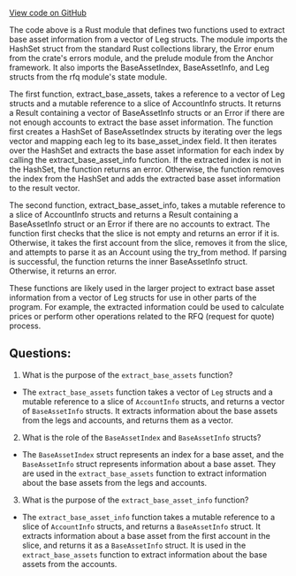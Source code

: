 [View code on GitHub](https://github.com/convergence-rfq/convergence-program-library/risk-engine/program/src/base_asset_extractor.rs)

The code above is a Rust module that defines two functions used to extract base asset information from a vector of Leg structs. The module imports the HashSet struct from the standard Rust collections library, the Error enum from the crate's errors module, and the prelude module from the Anchor framework. It also imports the BaseAssetIndex, BaseAssetInfo, and Leg structs from the rfq module's state module.

The first function, extract_base_assets, takes a reference to a vector of Leg structs and a mutable reference to a slice of AccountInfo structs. It returns a Result containing a vector of BaseAssetInfo structs or an Error if there are not enough accounts to extract the base asset information. The function first creates a HashSet of BaseAssetIndex structs by iterating over the legs vector and mapping each leg to its base_asset_index field. It then iterates over the HashSet and extracts the base asset information for each index by calling the extract_base_asset_info function. If the extracted index is not in the HashSet, the function returns an error. Otherwise, the function removes the index from the HashSet and adds the extracted base asset information to the result vector.

The second function, extract_base_asset_info, takes a mutable reference to a slice of AccountInfo structs and returns a Result containing a BaseAssetInfo struct or an Error if there are no accounts to extract. The function first checks that the slice is not empty and returns an error if it is. Otherwise, it takes the first account from the slice, removes it from the slice, and attempts to parse it as an Account<BaseAssetInfo> using the try_from method. If parsing is successful, the function returns the inner BaseAssetInfo struct. Otherwise, it returns an error.

These functions are likely used in the larger project to extract base asset information from a vector of Leg structs for use in other parts of the program. For example, the extracted information could be used to calculate prices or perform other operations related to the RFQ (request for quote) process.
## Questions: 
 1. What is the purpose of the `extract_base_assets` function?
- The `extract_base_assets` function takes a vector of `Leg` structs and a mutable reference to a slice of `AccountInfo` structs, and returns a vector of `BaseAssetInfo` structs. It extracts information about the base assets from the legs and accounts, and returns them as a vector.

2. What is the role of the `BaseAssetIndex` and `BaseAssetInfo` structs?
- The `BaseAssetIndex` struct represents an index for a base asset, and the `BaseAssetInfo` struct represents information about a base asset. They are used in the `extract_base_assets` function to extract information about the base assets from the legs and accounts.

3. What is the purpose of the `extract_base_asset_info` function?
- The `extract_base_asset_info` function takes a mutable reference to a slice of `AccountInfo` structs, and returns a `BaseAssetInfo` struct. It extracts information about a base asset from the first account in the slice, and returns it as a `BaseAssetInfo` struct. It is used in the `extract_base_assets` function to extract information about the base assets from the accounts.